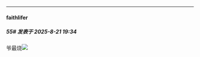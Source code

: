 ﻿
*****

####  faithlifer  
##### 55#       发表于 2025-8-21 19:34

爷最烧<img src="https://static.stage1st.com/image/smiley/face2017/037.png" referrerpolicy="no-referrer">

